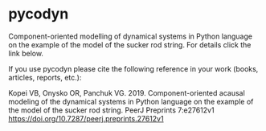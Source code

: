 # pycodyn
Component-oriented modelling of dynamical systems in Python language on the example of the model of the sucker rod string.
For details click the link below.

If you use pycodyn please cite the following reference in your work (books, articles, reports, etc.):

Kopei VB, Onysko OR, Panchuk VG. 2019. Component-oriented acausal modeling of the dynamical systems in Python language on the example of the model of the sucker rod string. PeerJ Preprints 7:e27612v1 https://doi.org/10.7287/peerj.preprints.27612v1
